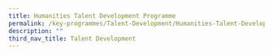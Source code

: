 ```yaml
---
title: Humanities Talent Development Programme
permalink: /key-programmes/Talent-Development/Humanities-Talent-Development-Programme/
description: ""
third_nav_title: Talent Development
---
```

